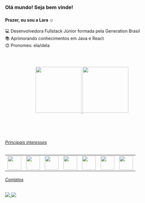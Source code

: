 <h3> Olá mundo! Seja bem vinde! </h3>

### <h4> Prazer, eu sou a Lara ☺ </h4>

<div align="left">
💻 Desenvolvedora Fullstack Júnior formada pela Generation Brasil <br>
📚 Aprimorando conhecimentos em Java e React <br>
😊 Pronomes: ela/dela
</div>

<br><br>  <div align="center">
  <a href="https://github.com/laradaniel">
  <img height="150em" src="https://github-readme-stats.vercel.app/api?username=laradaniel&show_icons=true&theme=radical&include_all_commits=true&count_private=true"/>
  <img height="150em" src="https://github-readme-stats.vercel.app/api/top-langs/?username=laradaniel&layout=compact&langs_count=7&theme=radical"/>
  </div>
  
  
<br><br><br>

###### Principais interesses
   <table>
     <tr>
      <td> <img src="https://cdn.jsdelivr.net/gh/devicons/devicon/icons/java/java-original.svg" width="45"/> </td>
       <td> <img src="https://cdn.jsdelivr.net/gh/devicons/devicon/icons/mysql/mysql-plain-wordmark.svg" width="45"/> </td>
       <td> <img src="https://cdn.jsdelivr.net/gh/devicons/devicon/icons/spring/spring-original-wordmark.svg" width="45"/></td>
       <td>  <img src="https://cdn.jsdelivr.net/gh/devicons/devicon/icons/html5/html5-plain-wordmark.svg" width="45"/></td>
        <td> <img src="https://cdn.jsdelivr.net/gh/devicons/devicon/icons/css3/css3-plain-wordmark.svg" width="45"/></td>
        <td> <img src="https://cdn.jsdelivr.net/gh/devicons/devicon/icons/typescript/typescript-original.svg" width="45"/></td>
        <td> <img src="https://cdn.jsdelivr.net/gh/devicons/devicon/icons/react/react-original-wordmark.svg" width="45"/></td>
     </tr>
  </table>

###### Contatos

<a href="https://www.linkedin.com/in/laradaniel1>" alt="linkedin" target="_blank">
<img src="https://img.shields.io/badge/LinkedIn-%230077B5.svg?&style=flat-square&logo=linkedin&logoColor=white">
</a>
<a href="mailto:laradanielt@gmail.com" alt="gmail" target="_blank">
<img src="https://img.shields.io/badge/-Gmail-FF0000?style=flat-square&labelColor=FF0000&logo=gmail&logoColor=white&link=mailto:<SEUEMAIL>" />
</a>

